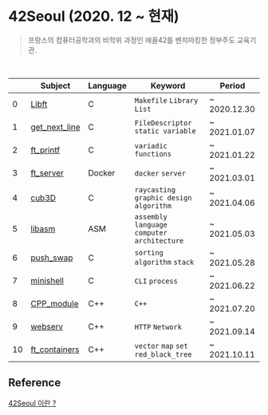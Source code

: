 # 42Seoul (2020. 12 ~ 현재)
> 프랑스의 컴퓨터공학과의 비학위 과정인 에꼴42를 벤치마킹한 정부주도 교육기관.

<br>

|| Subject | Language| Keyword | Period |
|--- |---| --- | --- | --- |
0| [Libft](https://github.com/jinbekim/libft)  |C| `Makefile` `Library` `List`  | ~ 2020.12.30 |
1| [get_next_line](https://github.com/jinbekim/get_next_line) |C| `FileDescriptor` `static variable`  | ~ 2021.01.07 |
2| [ft_printf](https://github.com/jinbekim/ft_printf)  |C| `variadic functions` | ~ 2021.01.22 |
3| [ft_server](https://github.com/jinbekim/ft_server)  |Docker| `docker` `server` | ~ 2021.03.01 |
4| [cub3D](https://github.com/jinbekim/cub3D)  |C| `raycasting` `graphic design` `algorithm`  | ~ 2021.04.06 |
5| [libasm](https://github.com/jinbekim/libasm)  |ASM| `assembly language` `computer architecture` | ~ 2021.05.03 |
6| [push_swap](https://github.com/jinbekim/push_swap)  |C| `sorting algorithm` `stack` | ~ 2021.05.28 |
7| [minishell](https://github.com/jinbekim/minishell)  |C| `CLI` `process` | ~ 2021.06.22 |
8| [CPP_module](https://github.com/jinbekim/CPP_modules)  |C++| `C++` | ~ 2021.07.20 |
9| [webserv](https://github.com/socketsocket/passive_team)  |C++| `HTTP` `Network`| ~ 2021.09.14 |
10| [ft_containers](https://github.com/jinbekim/ft_containers) |C++| `vector` `map` `set` `red_black_tree` | ~ 2021.10.11 |


## Reference
[42Seoul 이란 ?](https://yechoi.tistory.com/4)
